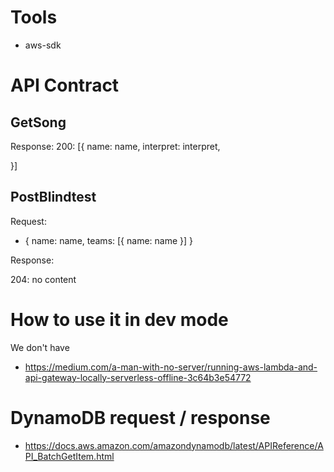# Tools

- aws-sdk

# API Contract

## GetSong

Response:
200: [{
    name: name,
    interpret: interpret,
    
}]

## PostBlindtest

Request:
- {
    name: name,
    teams: [{
        name: name
    }]
}

Response:

204: no content


# How to use it in dev mode

We don't have

- https://medium.com/a-man-with-no-server/running-aws-lambda-and-api-gateway-locally-serverless-offline-3c64b3e54772


# DynamoDB request / response

- https://docs.aws.amazon.com/amazondynamodb/latest/APIReference/API_BatchGetItem.html